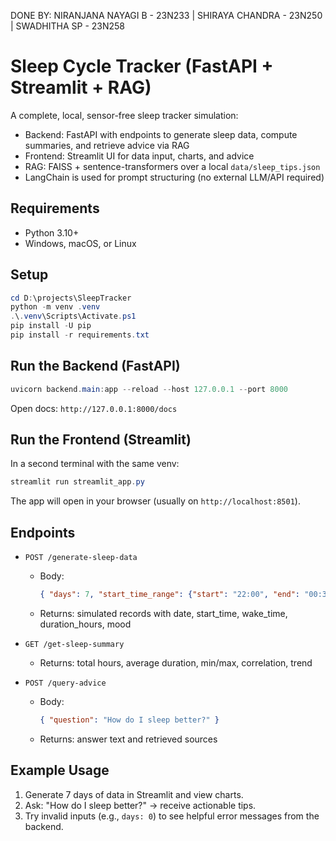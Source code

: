 DONE BY:
NIRANJANA NAYAGI B - 23N233 | SHIRAYA CHANDRA - 23N250 | SWADHITHA SP - 23N258

# Sleep Cycle Tracker (FastAPI + Streamlit + RAG)

A complete, local, sensor-free sleep tracker simulation:
- Backend: FastAPI with endpoints to generate sleep data, compute summaries, and retrieve advice via RAG
- Frontend: Streamlit UI for data input, charts, and advice
- RAG: FAISS + sentence-transformers over a local `data/sleep_tips.json`
- LangChain is used for prompt structuring (no external LLM/API required)

## Requirements
- Python 3.10+
- Windows, macOS, or Linux

## Setup
```powershell
cd D:\projects\SleepTracker
python -m venv .venv
.\.venv\Scripts\Activate.ps1
pip install -U pip
pip install -r requirements.txt
```

## Run the Backend (FastAPI)
```powershell
uvicorn backend.main:app --reload --host 127.0.0.1 --port 8000
```
Open docs: `http://127.0.0.1:8000/docs`

## Run the Frontend (Streamlit)
In a second terminal with the same venv:
```powershell
streamlit run streamlit_app.py
```
The app will open in your browser (usually on `http://localhost:8501`).

## Endpoints
- `POST /generate-sleep-data`
  - Body:
    ```json
    { "days": 7, "start_time_range": {"start": "22:00", "end": "00:30"}, "seed": 42 }
    ```
  - Returns: simulated records with date, start_time, wake_time, duration_hours, mood

- `GET /get-sleep-summary`
  - Returns: total hours, average duration, min/max, correlation, trend

- `POST /query-advice`
  - Body:
    ```json
    { "question": "How do I sleep better?" }
    ```
  - Returns: answer text and retrieved sources

## Example Usage
1. Generate 7 days of data in Streamlit and view charts.
2. Ask: "How do I sleep better?" → receive actionable tips.
3. Try invalid inputs (e.g., `days: 0`) to see helpful error messages from the backend.





